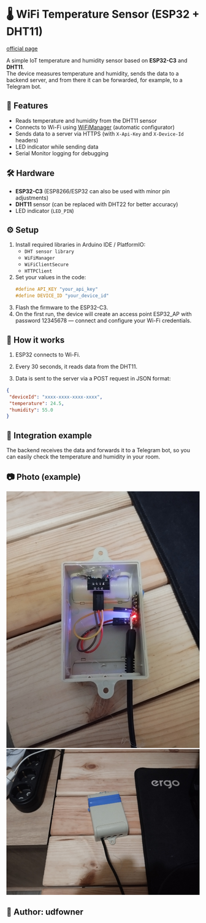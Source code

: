 # 🌡️ WiFi Temperature Sensor (ESP32 + DHT11)

[official page](https://udfsoft.com/) 

A simple IoT temperature and humidity sensor based on **ESP32-C3** and **DHT11**.  
The device measures temperature and humidity, sends the data to a backend server, and from there it can be forwarded, for example, to a Telegram bot.

## 📌 Features
- Reads temperature and humidity from the DHT11 sensor
- Connects to Wi-Fi using [WiFiManager](https://github.com/tzapu/WiFiManager) (automatic configurator)
- Sends data to a server via HTTPS (with `X-Api-Key` and `X-Device-Id` headers)
- LED indicator while sending data
- Serial Monitor logging for debugging

## 🛠️ Hardware
- **ESP32-C3** (ESP8266/ESP32 can also be used with minor pin adjustments)
- **DHT11** sensor (can be replaced with DHT22 for better accuracy)
- LED indicator (`LED_PIN`)

## ⚙️ Setup
1. Install required libraries in Arduino IDE / PlatformIO:
   - `DHT sensor library`
   - `WiFiManager`
   - `WiFiClientSecure`
   - `HTTPClient`
2. Set your values in the code:
   ```cpp
   #define API_KEY "your_api_key"
   #define DEVICE_ID "your_device_id"
   ```
3. Flash the firmware to the ESP32-C3.
4. On the first run, the device will create an access point ESP32_AP with password 12345678 — connect and configure your Wi-Fi credentials.

## 🚀 How it works

1. ESP32 connects to Wi-Fi.

2. Every 30 seconds, it reads data from the DHT11.

3. Data is sent to the server via a POST request in JSON format:

 ```json
{
  "deviceId": "xxxx-xxxx-xxxx-xxxx",
  "temperature": 24.5,
  "humidity": 55.0
}
 ```

## 📡 Integration example

The backend receives the data and forwards it to a Telegram bot, so you can easily check the temperature and humidity in your room.


## 📷 Photo (example)
![<img src="IMG_20250822_192728.jpg" alt="Device preview" width="200">](IMG_20250822_192728.jpg)
![<img src="IMG_20250822_192740.jpg" alt="Device preview" width="200">](IMG_20250822_192740.jpg)

## 🔧 Author: udfowner
